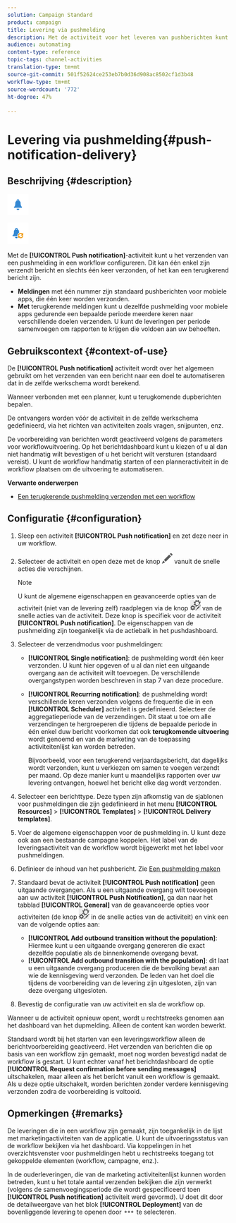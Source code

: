 ```yaml
---
solution: Campaign Standard
product: campaign
title: Levering via pushmelding
description: Met de activiteit voor het leveren van pushberichten kunt u het verzenden van één pushmelding of een terugkerend pushbericht in een workflow configureren.
audience: automating
content-type: reference
topic-tags: channel-activities
translation-type: tm+mt
source-git-commit: 501f52624ce253eb7b0d36d908ac8502cf1d3b48
workflow-type: tm+mt
source-wordcount: '772'
ht-degree: 47%

---
```



# Levering via pushmelding{#push-notification-delivery}

## Beschrijving {#description}

![](assets/push.png)

![](assets/recurrentpush.png)

Met de **[!UICONTROL Push notification]**-activiteit kunt u het verzenden van een pushmelding in een workflow configureren. Dit kan één enkel zijn verzendt bericht en slechts één keer verzonden, of het kan een terugkerend bericht zijn.

* **Meldingen** met één nummer zijn standaard pushberichten voor mobiele apps, die één keer worden verzonden.
* **Met** terugkerende meldingen kunt u dezelfde pushmelding voor mobiele apps gedurende een bepaalde periode meerdere keren naar verschillende doelen verzenden. U kunt de leveringen per periode samenvoegen om rapporten te krijgen die voldoen aan uw behoeften.

## Gebruikscontext {#context-of-use}

De **[!UICONTROL Push notification]** activiteit wordt over het algemeen gebruikt om het verzenden van een bericht naar een doel te automatiseren dat in de zelfde werkschema wordt berekend.

Wanneer verbonden met een planner, kunt u terugkomende dupberichten bepalen.

De ontvangers worden vóór de activiteit in de zelfde werkschema gedefinieerd, via het richten van activiteiten zoals vragen, snijpunten, enz.

De voorbereiding van berichten wordt geactiveerd volgens de parameters voor workflowuitvoering. Op het berichtdashboard kunt u kiezen of u al dan niet handmatig wilt bevestigen of u het bericht wilt versturen (standaard vereist). U kunt de workflow handmatig starten of een planneractiviteit in de workflow plaatsen om de uitvoering te automatiseren.

**Verwante onderwerpen**

* [Een terugkerende pushmelding verzenden met een workflow](../../automating/using/recurring-push-notifications.md)

## Configuratie {#configuration}

1. Sleep een activiteit **[!UICONTROL Push notification]** en zet deze neer in uw workflow.
1. Selecteer de activiteit en open deze met de knop ![](assets/edit_darkgrey-24px.png) vanuit de snelle acties die verschijnen.

   >[!NOTE]
   >
   >U kunt de algemene eigenschappen en geavanceerde opties van de activiteit (niet van de levering zelf) raadplegen via de knop ![](assets/dlv_activity_params-24px.png) van de snelle acties van de activiteit. Deze knop is specifiek voor de activiteit **[!UICONTROL Push notification]**. De eigenschappen van de pushmelding zijn toegankelijk via de actiebalk in het pushdashboard.

1. Selecteer de verzendmodus voor pushmeldingen:

   * **[!UICONTROL Single notification]**: de pushmelding wordt één keer verzonden. U kunt hier opgeven of u al dan niet een uitgaande overgang aan de activiteit wilt toevoegen. De verschillende overgangstypen worden beschreven in stap 7 van deze procedure.
   * **[!UICONTROL Recurring notification]**: de pushmelding wordt verschillende keren verzonden volgens de frequentie die in een  **[!UICONTROL Scheduler]** activiteit is gedefinieerd. Selecteer de aggregatieperiode van de verzendingen. Dit staat u toe om alle verzendingen te hergroeperen die tijdens de bepaalde periode in één enkel duw bericht voorkomen dat ook **terugkomende uitvoering** wordt genoemd en van de marketing van de toepassing activiteitenlijst kan worden betreden.

      Bijvoorbeeld, voor een terugkerend verjaardagsbericht, dat dagelijks wordt verzonden, kunt u verkiezen om samen te voegen verzendt per maand. Op deze manier kunt u maandelijks rapporten over uw levering ontvangen, hoewel het bericht elke dag wordt verzonden.

1. Selecteer een berichttype. Deze typen zijn afkomstig van de sjablonen voor pushmeldingen die zijn gedefinieerd in het menu **[!UICONTROL Resources]** > **[!UICONTROL Templates]** > **[!UICONTROL Delivery templates]**.
1. Voer de algemene eigenschappen voor de pushmelding in. U kunt deze ook aan een bestaande campagne koppelen. Het label van de leveringsactiviteit van de workflow wordt bijgewerkt met het label voor pushmeldingen.
1. Definieer de inhoud van het pushbericht. Zie [Een pushmelding maken](../../channels/using/preparing-and-sending-a-push-notification.md)
1. Standaard bevat de activiteit **[!UICONTROL Push notification]** geen uitgaande overgangen. Als u een uitgaande overgang wilt toevoegen aan uw activiteit **[!UICONTROL Push Notification]**, ga dan naar het tabblad **[!UICONTROL General]** van de geavanceerde opties voor activiteiten (de knop ![](assets/dlv_activity_params-24px.png) in de snelle acties van de activiteit) en vink een van de volgende opties aan:

   * **[!UICONTROL Add outbound transition without the population]**: Hiermee kunt u een uitgaande overgang genereren die exact dezelfde populatie als de binnenkomende overgang bevat.
   * **[!UICONTROL Add outbound transition with the population]**: dit laat u een uitgaande overgang produceren die de bevolking bevat aan wie de kennisgeving werd verzonden. De leden van het doel die tijdens de voorbereiding van de levering zijn uitgesloten, zijn van deze overgang uitgesloten.

1. Bevestig de configuratie van uw activiteit en sla de workflow op.

Wanneer u de activiteit opnieuw opent, wordt u rechtstreeks genomen aan het dashboard van het dupmelding. Alleen de content kan worden bewerkt.

Standaard wordt bij het starten van een leveringsworkflow alleen de berichtvoorbereiding geactiveerd. Het verzenden van berichten die op basis van een workflow zijn gemaakt, moet nog worden bevestigd nadat de workflow is gestart. U kunt echter vanaf het berichtdashboard de optie **[!UICONTROL Request confirmation before sending messages]** uitschakelen, maar alleen als het bericht vanuit een workflow is gemaakt. Als u deze optie uitschakelt, worden berichten zonder verdere kennisgeving verzonden zodra de voorbereiding is voltooid.

## Opmerkingen {#remarks}

De leveringen die in een workflow zijn gemaakt, zijn toegankelijk in de lijst met marketingactiviteiten van de applicatie. U kunt de uitvoeringsstatus van de workflow bekijken via het dashboard. Via koppelingen in het overzichtsvenster voor pushmeldingen hebt u rechtstreeks toegang tot gekoppelde elementen (workflow, campagne, enz.).

In de ouderleveringen, die van de marketing activiteitenlijst kunnen worden betreden, kunt u het totale aantal verzenden bekijken die zijn verwerkt (volgens de samenvoegingsperiode die wordt gespecificeerd toen **[!UICONTROL Push notification]** activiteit werd gevormd). U doet dit door de detailweergave van het blok **[!UICONTROL Deployment]** van de bovenliggende levering te openen door ![](assets/wkf_dlv_detail_button.png) te selecteren.
